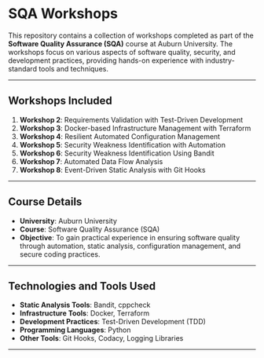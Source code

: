 # SQA Workshops

This repository contains a collection of workshops completed as part of the **Software Quality Assurance (SQA)** course at Auburn University. The workshops focus on various aspects of software quality, security, and development practices, providing hands-on experience with industry-standard tools and techniques.

---

## **Workshops Included**
1. **Workshop 2**: Requirements Validation with Test-Driven Development
2. **Workshop 3**: Docker-based Infrastructure Management with Terraform
3. **Workshop 4**: Resilient Automated Configuration Management
4. **Workshop 5**: Security Weakness Identification with Automation
5. **Workshop 6**: Security Weakness Identification Using Bandit
6. **Workshop 7**: Automated Data Flow Analysis
7. **Workshop 8**: Event-Driven Static Analysis with Git Hooks

---

## **Course Details**
- **University**: Auburn University
- **Course**: Software Quality Assurance (SQA)
- **Objective**: To gain practical experience in ensuring software quality through automation, static analysis, configuration management, and secure coding practices.

---

## **Technologies and Tools Used**
- **Static Analysis Tools**: Bandit, cppcheck
- **Infrastructure Tools**: Docker, Terraform
- **Development Practices**: Test-Driven Development (TDD)
- **Programming Languages**: Python
- **Other Tools**: Git Hooks, Codacy, Logging Libraries

---
